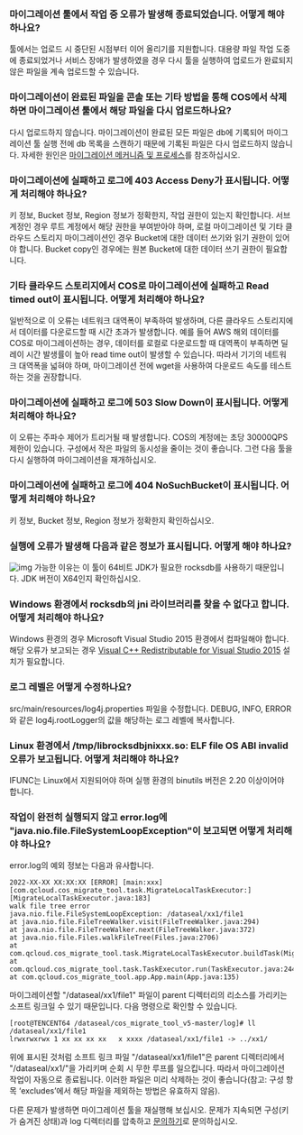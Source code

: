 ### 마이그레이션 툴에서 작업 중 오류가 발생해 종료되었습니다. 어떻게 해야 하나요?

툴에서는 업로드 시 중단된 시점부터 이어 올리기를 지원합니다. 대용량 파일 작업 도중에 종료되었거나 서비스 장애가 발생하였을 경우 다시 툴을 실행하여 업로드가 완료되지 않은 파일을 계속 업로드할 수 있습니다.

### 마이그레이션이 완료된 파일을 콘솔 또는 기타 방법을 통해 COS에서 삭제하면 마이그레이션 툴에서 해당 파일을 다시 업로드하나요?

다시 업로드하지 않습니다. 마이그레이션이 완료된 모든 파일은 db에 기록되어 마이그레이션 툴 실행 전에 db 목록을 스캔하기 때문에 기록된 파일은 다시 업로드하지 않습니다. 자세한 원인은 [마이그레이션 메커니즘 및 프로세스](https://intl.cloud.tencent.com/document/product/436/15392)를 참조하십시오.

### 마이그레이션에 실패하고 로그에 403 Access Deny가 표시됩니다. 어떻게 처리해야 하나요?

키 정보, Bucket 정보, Region 정보가 정확한지, 작업 권한이 있는지 확인합니다. 서브 계정인 경우 루트 계정에서 해당 권한을 부여받아야 하며, 로컬 마이그레이션 및 기타 클라우드 스토리지 마이그레이션인 경우 Bucket에 대한 데이터 쓰기와 읽기 권한이 있어야 합니다. Bucket copy인 경우에는 원본 Bucket에 대한 데이터 쓰기 권한이 필요합니다.

### 기타 클라우드 스토리지에서 COS로 마이그레이션에 실패하고 Read timed out이 표시됩니다. 어떻게 처리해야 하나요?

일반적으로 이 오류는 네트워크 대역폭이 부족하여 발생하며, 다른 클라우드 스토리지에서 데이터를 다운로드할 때 시간 초과가 발생합니다. 예를 들어 AWS 해외 데이터를 COS로 마이그레이션하는 경우, 데이터를 로컬로 다운로드할 때 대역폭이 부족하면 딜레이 시간 발생률이 높아 read time out이 발생할 수 있습니다. 따라서 기기의 네트워크 대역폭을 넓혀야 하며, 마이그레이션 전에 wget을 사용하여 다운로드 속도를 테스트하는 것을 권장합니다.

### 마이그레이션에 실패하고 로그에 503 Slow Down이 표시됩니다. 어떻게 처리해야 하나요?

이 오류는 주파수 제어가 트리거될 때 발생합니다. COS의 계정에는 초당 30000QPS 제한이 있습니다. 구성에서 작은 파일의 동시성을 줄이는 것이 좋습니다. 그런 다음 툴을 다시 실행하여 마이그레이션을 재개하십시오.

### 마이그레이션에 실패하고 로그에 404 NoSuchBucket이 표시됩니다. 어떻게 처리해야 하나요?

키 정보, Bucket 정보, Region 정보가 정확한지 확인하십시오.

### 실행에 오류가 발생해 다음과 같은 정보가 표시됩니다. 어떻게 해야 하나요?

![img](https://main.qcloudimg.com/raw/9fdac231af66c991c13fe0440e8d7366.png)
가능한 이유는 이 툴이 64비트 JDK가 필요한 rocksdb를 사용하기 때문입니다. JDK 버전이 X64인지 확인하십시오.

### Windows 환경에서 rocksdb의 jni 라이브러리를 찾을 수 없다고 합니다. 어떻게 처리해야 하나요?
Windows 환경의 경우 Microsoft Visual Studio 2015 환경에서 컴파일해야 합니다. 해당 오류가 보고되는 경우 [Visual C++ Redistributable for Visual Studio 2015](https://www.microsoft.com/zh-CN/download/details.aspx?id=48145) 설치가 필요합니다.

### 로그 레벨은 어떻게 수정하나요?
src/main/resources/log4j.properties 파일을 수정합니다. DEBUG, INFO, ERROR와 같은 log4j.rootLogger의 값을 해당하는 로그 레벨에 복사합니다.

### Linux 환경에서 /tmp/librocksdbjnixxx.so: ELF file OS ABI invalid 오류가 보고됩니다. 어떻게 처리해야 하나요?
IFUNC는 Linux에서 지원되어야 하며 실행 환경의 binutils 버전은 2.20 이상이어야 합니다.

### 작업이 완전히 실행되지 않고 error.log에 "java.nio.file.FileSystemLoopException"이 보고되면 어떻게 처리해야 하나요?
error.log의 예외 정보는 다음과 유사합니다.

```
2022-XX-XX XX:XX:XX [ERROR] [main:xxx] [com.qcloud.cos_migrate_tool.task.MigrateLocalTaskExecutor:] [MigrateLocalTaskExecutor.java:183]
walk file tree error
java.nio.file.FileSystemLoopException: /dataseal/xx1/file1
at java.nio.file.FileTreeWalker.visit(FileTreeWalker.java:294)
at java.nio.file.FileTreeWalker.next(FileTreeWalker.java:372)
at java.nio.file.Files.walkFileTree(Files.java:2706)
at com.qcloud.cos_migrate_tool.task.MigrateLocalTaskExecutor.buildTask(MigrateLocalTaskExecutor.java:176)
at com.qcloud.cos_migrate_tool.task.TaskExecutor.run(TaskExecutor.java:244)
at com.qcloud.cos_migrate_tool.app.App.main(App.java:135)
```
마이그레이션할 "/dataseal/xx1/file1" 파일이 parent 디렉터리의 리소스를 가리키는 소프트 링크일 수 있기 때문입니다. 다음 명령으로 확인할 수 있습니다.

```
[root@TENCENT64 /dataseal/cos_migrate_tool_v5-master/log]# ll /dataseal/xx1/file1
lrwxrwxrwx 1 xx xx xx xx   x xxxx /dataseal/xx1/file1 -> ../xx1/
```

위에 표시된 것처럼 소프트 링크 파일 "/dataseal/xx1/file1"은 parent 디렉터리에서 "/dataseal/xx1/"을 가리키며 순회 시 무한 루프를 일으킵니다. 따라서 마이그레이션 작업이 자동으로 종료됩니다.
이러한 파일은 미리 삭제하는 것이 좋습니다(참고: 구성 항목 ‘excludes’에서 해당 파일을 제외하는 방법은 유효하지 않음).

다른 문제가 발생하면 마이그레이션 툴을 재실행해 보십시오. 문제가 지속되면 구성(키가 숨겨진 상태)과 log 디렉터리를 압축하고 [문의하기](https://intl.cloud.tencent.com/contact-sales)로 문의하십시오.

